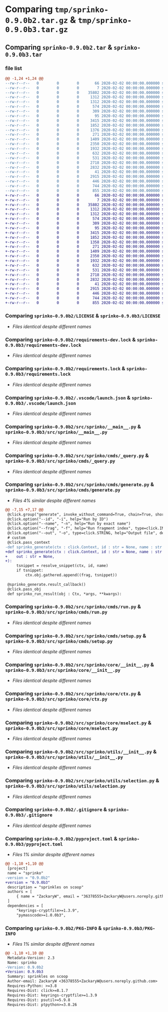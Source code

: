 # Comparing `tmp/sprinko-0.9.0b2.tar.gz` & `tmp/sprinko-0.9.0b3.tar.gz`

## Comparing `sprinko-0.9.0b2.tar` & `sprinko-0.9.0b3.tar`

### file list

```diff
@@ -1,24 +1,24 @@
--rw-r--r--   0        0        0       66 2020-02-02 00:00:00.000000 sprinko-0.9.0b2/.gitattributes
--rw-r--r--   0        0        0        7 2020-02-02 00:00:00.000000 sprinko-0.9.0b2/.python-version
--rw-r--r--   0        0        0    35802 2020-02-02 00:00:00.000000 sprinko-0.9.0b2/LICENSE
--rw-r--r--   0        0        0     1312 2020-02-02 00:00:00.000000 sprinko-0.9.0b2/requirements-dev.lock
--rw-r--r--   0        0        0     1312 2020-02-02 00:00:00.000000 sprinko-0.9.0b2/requirements.lock
--rw-r--r--   0        0        0      574 2020-02-02 00:00:00.000000 sprinko-0.9.0b2/.vscode/launch.json
--rw-r--r--   0        0        0      309 2020-02-02 00:00:00.000000 sprinko-0.9.0b2/.vscode/tasks.json
--rw-r--r--   0        0        0       95 2020-02-02 00:00:00.000000 sprinko-0.9.0b2/src/sprinko/__init__.py
--rw-r--r--   0        0        0     3415 2020-02-02 00:00:00.000000 sprinko-0.9.0b2/src/sprinko/__main__.py
--rw-r--r--   0        0        0     1852 2020-02-02 00:00:00.000000 sprinko-0.9.0b2/src/sprinko/cmds/_query.py
--rw-r--r--   0        0        0     1376 2020-02-02 00:00:00.000000 sprinko-0.9.0b2/src/sprinko/cmds/generate.py
--rw-r--r--   0        0        0      271 2020-02-02 00:00:00.000000 sprinko-0.9.0b2/src/sprinko/cmds/info.py
--rw-r--r--   0        0        0     1409 2020-02-02 00:00:00.000000 sprinko-0.9.0b2/src/sprinko/cmds/run.py
--rw-r--r--   0        0        0     2350 2020-02-02 00:00:00.000000 sprinko-0.9.0b2/src/sprinko/cmds/setup.py
--rw-r--r--   0        0        0     1932 2020-02-02 00:00:00.000000 sprinko-0.9.0b2/src/sprinko/core/__init__.py
--rw-r--r--   0        0        0      632 2020-02-02 00:00:00.000000 sprinko-0.9.0b2/src/sprinko/core/ctx.py
--rw-r--r--   0        0        0      531 2020-02-02 00:00:00.000000 sprinko-0.9.0b2/src/sprinko/core/mselect.py
--rw-r--r--   0        0        0     2718 2020-02-02 00:00:00.000000 sprinko-0.9.0b2/src/sprinko/utils/__init__.py
--rw-r--r--   0        0        0     2832 2020-02-02 00:00:00.000000 sprinko-0.9.0b2/src/sprinko/utils/selection.py
--rw-r--r--   0        0        0       41 2020-02-02 00:00:00.000000 sprinko-0.9.0b2/src/sprinko/utils/std.py
--rw-r--r--   0        0        0     2915 2020-02-02 00:00:00.000000 sprinko-0.9.0b2/.gitignore
--rw-r--r--   0        0        0      446 2020-02-02 00:00:00.000000 sprinko-0.9.0b2/README.md
--rw-r--r--   0        0        0      744 2020-02-02 00:00:00.000000 sprinko-0.9.0b2/pyproject.toml
--rw-r--r--   0        0        0      855 2020-02-02 00:00:00.000000 sprinko-0.9.0b2/PKG-INFO
+-rw-r--r--   0        0        0       66 2020-02-02 00:00:00.000000 sprinko-0.9.0b3/.gitattributes
+-rw-r--r--   0        0        0        7 2020-02-02 00:00:00.000000 sprinko-0.9.0b3/.python-version
+-rw-r--r--   0        0        0    35802 2020-02-02 00:00:00.000000 sprinko-0.9.0b3/LICENSE
+-rw-r--r--   0        0        0     1312 2020-02-02 00:00:00.000000 sprinko-0.9.0b3/requirements-dev.lock
+-rw-r--r--   0        0        0     1312 2020-02-02 00:00:00.000000 sprinko-0.9.0b3/requirements.lock
+-rw-r--r--   0        0        0      574 2020-02-02 00:00:00.000000 sprinko-0.9.0b3/.vscode/launch.json
+-rw-r--r--   0        0        0      309 2020-02-02 00:00:00.000000 sprinko-0.9.0b3/.vscode/tasks.json
+-rw-r--r--   0        0        0       95 2020-02-02 00:00:00.000000 sprinko-0.9.0b3/src/sprinko/__init__.py
+-rw-r--r--   0        0        0     3415 2020-02-02 00:00:00.000000 sprinko-0.9.0b3/src/sprinko/__main__.py
+-rw-r--r--   0        0        0     1852 2020-02-02 00:00:00.000000 sprinko-0.9.0b3/src/sprinko/cmds/_query.py
+-rw-r--r--   0        0        0     1358 2020-02-02 00:00:00.000000 sprinko-0.9.0b3/src/sprinko/cmds/generate.py
+-rw-r--r--   0        0        0      271 2020-02-02 00:00:00.000000 sprinko-0.9.0b3/src/sprinko/cmds/info.py
+-rw-r--r--   0        0        0     1409 2020-02-02 00:00:00.000000 sprinko-0.9.0b3/src/sprinko/cmds/run.py
+-rw-r--r--   0        0        0     2350 2020-02-02 00:00:00.000000 sprinko-0.9.0b3/src/sprinko/cmds/setup.py
+-rw-r--r--   0        0        0     1932 2020-02-02 00:00:00.000000 sprinko-0.9.0b3/src/sprinko/core/__init__.py
+-rw-r--r--   0        0        0      632 2020-02-02 00:00:00.000000 sprinko-0.9.0b3/src/sprinko/core/ctx.py
+-rw-r--r--   0        0        0      531 2020-02-02 00:00:00.000000 sprinko-0.9.0b3/src/sprinko/core/mselect.py
+-rw-r--r--   0        0        0     2718 2020-02-02 00:00:00.000000 sprinko-0.9.0b3/src/sprinko/utils/__init__.py
+-rw-r--r--   0        0        0     2832 2020-02-02 00:00:00.000000 sprinko-0.9.0b3/src/sprinko/utils/selection.py
+-rw-r--r--   0        0        0       41 2020-02-02 00:00:00.000000 sprinko-0.9.0b3/src/sprinko/utils/std.py
+-rw-r--r--   0        0        0     2915 2020-02-02 00:00:00.000000 sprinko-0.9.0b3/.gitignore
+-rw-r--r--   0        0        0      446 2020-02-02 00:00:00.000000 sprinko-0.9.0b3/README.md
+-rw-r--r--   0        0        0      744 2020-02-02 00:00:00.000000 sprinko-0.9.0b3/pyproject.toml
+-rw-r--r--   0        0        0      855 2020-02-02 00:00:00.000000 sprinko-0.9.0b3/PKG-INFO
```

### Comparing `sprinko-0.9.0b2/LICENSE` & `sprinko-0.9.0b3/LICENSE`

 * *Files identical despite different names*

### Comparing `sprinko-0.9.0b2/requirements-dev.lock` & `sprinko-0.9.0b3/requirements-dev.lock`

 * *Files identical despite different names*

### Comparing `sprinko-0.9.0b2/requirements.lock` & `sprinko-0.9.0b3/requirements.lock`

 * *Files identical despite different names*

### Comparing `sprinko-0.9.0b2/.vscode/launch.json` & `sprinko-0.9.0b3/.vscode/launch.json`

 * *Files identical despite different names*

### Comparing `sprinko-0.9.0b2/src/sprinko/__main__.py` & `sprinko-0.9.0b3/src/sprinko/__main__.py`

 * *Files identical despite different names*

### Comparing `sprinko-0.9.0b2/src/sprinko/cmds/_query.py` & `sprinko-0.9.0b3/src/sprinko/cmds/_query.py`

 * *Files identical despite different names*

### Comparing `sprinko-0.9.0b2/src/sprinko/cmds/generate.py` & `sprinko-0.9.0b3/src/sprinko/cmds/generate.py`

 * *Files 4% similar despite different names*

```diff
@@ -7,15 +7,17 @@
 @click.group("generate", invoke_without_command=True, chain=True, short_help="Generate output")
 @click.option("--id", "-i", help="Run by ID")
 @click.option("--name", "-n", help="Run by exact name")
 @click.option("--frag", "-f", help="Run fragment index", type=click.INT, default=0)
 @click.option("--out", "-o", type=click.STRING, help="Output file", default="output")
 # custom
 @click.pass_context
-def sprinko_generate(ctx : click.Context, id : str = None, name : str = None, frag : int = 0 , save : str = None, live_eval : bool = False):
+def sprinko_generate(ctx : click.Context, id : str = None, name : str = None, frag : int = 0 , 
+    out : str = None,
+):
     tsnippet = resolve_snippet(ctx, id, name)
     if tsnippet:
         ctx.obj.gathered.append((frag, tsnippet))
 
 @sprinko_generate.result_callback()
 @click.pass_obj
 def sprinko_run_result(obj : Ctx, *args, **kwargs):
```

### Comparing `sprinko-0.9.0b2/src/sprinko/cmds/run.py` & `sprinko-0.9.0b3/src/sprinko/cmds/run.py`

 * *Files identical despite different names*

### Comparing `sprinko-0.9.0b2/src/sprinko/cmds/setup.py` & `sprinko-0.9.0b3/src/sprinko/cmds/setup.py`

 * *Files identical despite different names*

### Comparing `sprinko-0.9.0b2/src/sprinko/core/__init__.py` & `sprinko-0.9.0b3/src/sprinko/core/__init__.py`

 * *Files identical despite different names*

### Comparing `sprinko-0.9.0b2/src/sprinko/core/ctx.py` & `sprinko-0.9.0b3/src/sprinko/core/ctx.py`

 * *Files identical despite different names*

### Comparing `sprinko-0.9.0b2/src/sprinko/core/mselect.py` & `sprinko-0.9.0b3/src/sprinko/core/mselect.py`

 * *Files identical despite different names*

### Comparing `sprinko-0.9.0b2/src/sprinko/utils/__init__.py` & `sprinko-0.9.0b3/src/sprinko/utils/__init__.py`

 * *Files identical despite different names*

### Comparing `sprinko-0.9.0b2/src/sprinko/utils/selection.py` & `sprinko-0.9.0b3/src/sprinko/utils/selection.py`

 * *Files identical despite different names*

### Comparing `sprinko-0.9.0b2/.gitignore` & `sprinko-0.9.0b3/.gitignore`

 * *Files identical despite different names*

### Comparing `sprinko-0.9.0b2/pyproject.toml` & `sprinko-0.9.0b3/pyproject.toml`

 * *Files 1% similar despite different names*

```diff
@@ -1,10 +1,10 @@
 [project]
 name = "sprinko"
-version = "0.9.0b2"
+version = "0.9.0b3"
 description = "sprinkles on scoop"
 authors = [
     { name = "ZackaryW", email = "36378555+ZackaryW@users.noreply.github.com" }
 ]
 dependencies = [
     "keyrings-cryptfile>=1.3.9",
     "pymasscode>=1.0.0b3",
```

### Comparing `sprinko-0.9.0b2/PKG-INFO` & `sprinko-0.9.0b3/PKG-INFO`

 * *Files 1% similar despite different names*

```diff
@@ -1,10 +1,10 @@
 Metadata-Version: 2.3
 Name: sprinko
-Version: 0.9.0b2
+Version: 0.9.0b3
 Summary: sprinkles on scoop
 Author-email: ZackaryW <36378555+ZackaryW@users.noreply.github.com>
 Requires-Python: >=3.8
 Requires-Dist: click>=8.1.7
 Requires-Dist: keyrings-cryptfile>=1.3.9
 Requires-Dist: psutil>=5.9.8
 Requires-Dist: ptpython>=3.0.26
```

